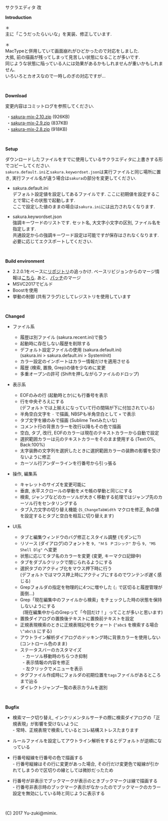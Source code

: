 サクラエディタ 改  

**Introduction**  

＊  
主に「こうだったらいいな」を実装、修正しています.  

＊  
MacTypeと併用していて画面崩れがひどかったので対応をしました.  
大抵, 前の描画が残ってしまって見苦しい状態になることが多いです.  
同じような状態に陥っている人には効果があるかもしれませんが重いかもしれません.  
いろいろとカオスなので一時しのぎの対応ですが…  

<br>

**Download**  

変更内容はコミットログを参照してください.  

 ・[sakura-mix-2.10.zip](http://mimix.sakura.ne.jp/release/sakura-mix-2.10.zip) (926KB)  
 ・[sakura-mix-2.9.zip](http://mimix.sakura.ne.jp/release/sakura-mix-2.9.zip) (837KB)  
 ・[sakura-mix-2.8.zip](http://mimix.sakura.ne.jp/release/sakura-mix-2.8.zip) (918KB)  

<br>

**Setup**  

ダウンロードしたファイルをすでに使用しているサクラエディタに上書きする形でコピーしてください.  
`sakura.default.ini`と`sakura.keywordset.json`は実行ファイルと同じ場所に置き, 実行ファイル名が違う場合は`sakura`の部分を変更してください.  

+ sakura.default.ini  
  デフォルト設定値を設定してあるファイルです. ここに初期値を設定することで常にその状態で起動します.  
  ここで設定した値のままの場合は`sakura.ini`には出力されなくなります.  

+ sakura.keywordset.json  
  強調キーワードのリストです. セット名, 大文字小文字の区別, ファイル名を指定します.  
  共通設定からの強調キーワード設定は可能ですが保存はされなくなります. 必要に応じてエクスポートしてください.  

<br>

**Build environment**  
+ 2.2.0.1をベースに[リポジトリ](http://svn.code.sf.net/p/sakura-editor/code/sakura/trunk2)の追っかけ. ベースリビジョンからのマージ情報は[こちら](https://github.com/mimix33/sakura2201c/blob/master/changes_from_r4011.txt). あと、[パッチ](https://sourceforge.net/p/sakura-editor/patchunicode/)のマージ  
+ MSVC2017でビルド  
+ Boostを使用  
+ 挙動の制御 (共有フラグ)としてレジストリを使用しています  

<br>

**Changed**  
+ ファイル系
  - 履歴は別ファイル (sakura.recent.ini)で扱う  
  - 起動時に存在しない履歴を削除する  
  - デフォルト設定ファイルの使用 (sakura.default.ini)  
    (sakura.ini > sakura.default.ini > SystemInit)  
  - カラー設定のインポートはカラー情報だけを適用させる  
  - 履歴 (検索, 置換, Grep)の値を少なめに変更  
  - 多重オープンの許可 (Shiftを押しながらファイルのドロップ)  

+ 表示系
  - EOFのみの行 (起動時とか)にも行番号を表示  
  - 行を中央ぞろえにする  
    (デフォルトでは上揃えになっていて行の間隔が下に付加されている)  
  - 半角空白文字を `･` で描画, NBSPも半角空白として `×` で表示  
  - タブ文字を線のみで描画 (Sublime Textみたいな)  
  - コメント行の背景カラーを改行以降もその色で描画  
  - 空白, タブ, 改行, EOFのカラーは現在のテキストカラーから自動で設定  
  - 選択範囲カラーは元のテキストカラーをそのまま使用する (Text:0%, Back:100%)  
  - 太字装飾の文字列を選択したときに選択範囲カラーの装飾の影響を受けないように修正  
  - カーソル行アンダーラインを行番号から引っ張る  

+ 操作, 編集系
  - キャレットのサイズを変更可能に  
  - 垂直, 水平スクロールの挙動をメモ帳の挙動と同じにする  
  - 検索, ジャンプなどのカーソルが大きく移動する処理ではジャンプ先のカーソル行をセンタリングする  
  - タブ入力文字の切り替え機能 (`S_ChangeTabWidth` マクロを修正, 負の値を設定するとタブと空白を相互に切り替えます)  

+ UI系
  - タブと編集ウィンドウのバグ修正とスタイル調整 (モダンに?)  
  - リソース (ダイアログ)のフォントを `9, "ＭＳ Ｐゴシック"` から `9, "MS Shell Dlg"` へ変更  
  - 状態に応じてタブ名のカラーを変更 (変更, キーマクロ記録中)  
  - タブをダブルクリックで閉じられるようにする  
  - 選択タブのアクティブ化をマウス押下時に行う  
    (デフォルトではマウス押上時にアクティブにするのでワンテンポ遅く感じる)  
  - Grepフォルダの指定を物理的に4つに増やした (`;` で区切ると履歴管理が面倒…)  
  - Grep「現在編集中のファイルから検索」をチェックした時の状態を保持しないようにする  
    (現在編集中からのGrepって「今回だけ！」ってことが多いと思います)  
  - 置換ダイアログの置換後テキストに置換前テキストを設定  
  - 正規表現検索のときに正規表現記号をクォート (`^abc$` を検索する場合 `\^abc\$` にする)  
  - アウトライン解析ダイアログのドッキング時に背景カラーを使用しない (コントロール色のまま)  
  - ステータスバーのカスタマイズ  
    \- カーソル移動時のちらつき抑制  
    \- 表示情報の内容を修正  
    \- 左クリックでメニューを表示  
  - タグファイル作成時にフォルダの初期位置を`tags`ファイルがあるところまで辿る  
  - ダイレクトジャンプ一覧の表示カラムを選別  

<br>

**Bugfix**  
+ 検索マーク切り替え, インクリメンタルサーチの際に検索ダイアログの「正規表現」が影響を受けないように  
  \- 常時、正規表現で検索しているとコレ結構ストレスたまります  

+ ルールファイルを設定してアウトライン解析をするとデフォルトが逆順になっている  

+ 行番号縦線を行番号の色で描画する  
  \- 行番号縦線はその行に変更があった場合, その行だけ変更色で縦線が引かれてしまうので区切りの線としては微妙だったため  

+ 行番号が非表示でブックマークが表示のときブックマークは線で描画する  
  \- 行番号非表示時のブックマーク表示がなかったのでブックマークのカラー設定を無効にしている時と同じように表示する  

<br>


(C) 2017 Yu-zuki@mimix.
